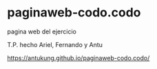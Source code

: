 # paginaweb-codo.codo
pagina web del ejercicio 

T.P. hecho
Ariel, Fernando y Antu

https://antukung.github.io/paginaweb-codo.codo/


